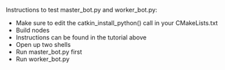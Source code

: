 Instructions to test master_bot.py and worker_bot.py:

- Make sure to edit the catkin_install_python() call in your CMakeLists.txt
- Build nodes
- Instructions can be found in the tutorial above
- Open up two shells
- Run master_bot.py first
- Run worker_bot.py
